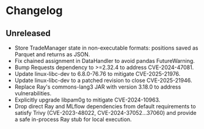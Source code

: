 # Changelog

## Unreleased
- Store TradeManager state in non-executable formats: positions saved as Parquet and returns as JSON.
- Fix chained assignment in DataHandler to avoid pandas FutureWarning.
- Bump Requests dependency to >=2.32.4 to address CVE-2024-47081.
- Update linux-libc-dev to 6.8.0-76.76 to mitigate CVE-2025-21976.
- Update linux-libc-dev to a patched revision to close CVE-2025-21946.
- Replace Ray's commons-lang3 JAR with version 3.18.0 to address vulnerabilities.
- Explicitly upgrade libpam0g to mitigate CVE-2024-10963.
- Drop direct Ray and MLflow dependencies from default requirements to satisfy
  Trivy (CVE-2023-48022, CVE-2024-37052…37060) and provide a safe in-process
  Ray stub for local execution.

